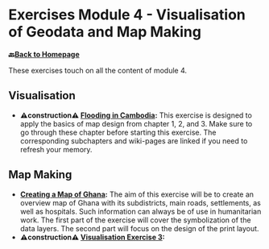 # Exercises Module 4 - Visualisation of Geodata and Map Making

__🔙[Back to Homepage](/content/intro.md)__

These exercises touch on all the content of module 4.

## Visualisation

* __⚠️construction⚠️ [Flooding in Cambodia](/content/Modul_4/en_qgis_map_design_I_ex1.md):__ This exercise is designed to apply the basics of map design from chapter 1, 2, and 3. Make sure to go through these chapter before starting this exercise. The corresponding subchapters and wiki-pages are linked if you need to refresh your memory.

## Map Making

* __[Creating a Map of Ghana](/content/Modul_4/en_qgis_map_design_I_ex2.md):__ The aim of this exercise will be to create an overview map of Ghana with its subdistricts, main roads, settlements, as well as hospitals. Such information can always be of use in humanitarian work. The first part of the exercise will cover the symbolization of the data layers. The second part will focus on the design of the print layout.
* __⚠️construction⚠️ [Visualisation Exercise 3](/content/Modul_4/en_qgis_map_design_I_ex3.md):__
